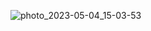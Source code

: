 ![photo_2023-05-04_15-03-53](https://user-images.githubusercontent.com/48589418/236467744-84de0ae6-1738-44ae-82ab-8d53375b30d1.jpg)
